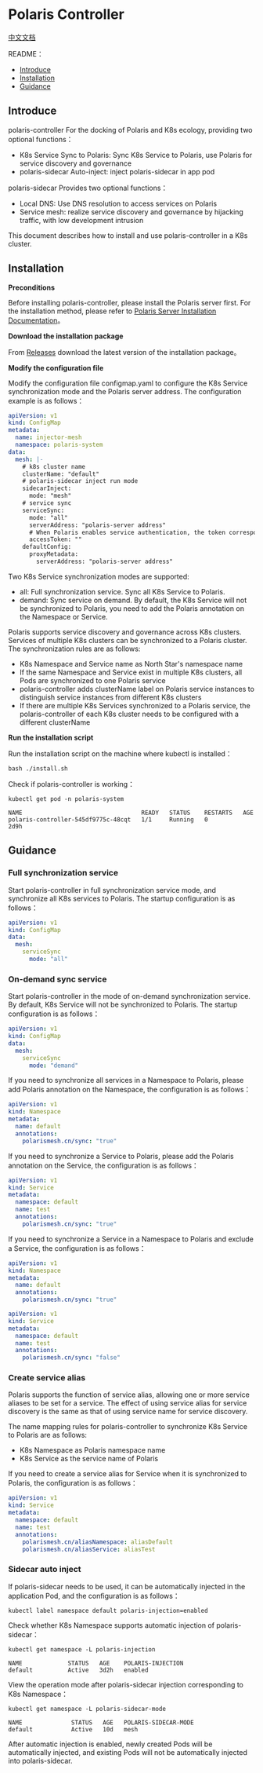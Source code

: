 # Polaris Controller

[中文文档](./README-zh.md)

README：

- [Introduce](#Introduce)
- [Installation](#Installation)
- [Guidance](#Guidance)

## Introduce

polaris-controller For the docking of Polaris and K8s ecology, providing two optional functions：

- K8s Service Sync to Polaris: Sync K8s Service to Polaris, use Polaris for service discovery and governance
- polaris-sidecar Auto-inject: inject polaris-sidecar in app pod

polaris-sidecar Provides two optional functions：

- Local DNS: Use DNS resolution to access services on Polaris
- Service mesh: realize service discovery and governance by hijacking traffic, with low development intrusion

This document describes how to install and use polaris-controller in a K8s cluster.

## Installation

**Preconditions**

Before installing polaris-controller, please install the Polaris server first. For the installation method, please refer to [Polaris Server Installation Documentation](https://polarismesh.cn/zh/doc/%E5%BF%AB%E9%80%9F%E5%85%A5%E9%97%A8/%E5%AE%89%E8%A3%85%E6%9C%8D%E5%8A%A1%E7%AB%AF/%E5%AE%89%E8%A3%85%E5%8D%95%E6%9C%BA%E7%89%88.html)。

**Download the installation package**

From [Releases](https://github.com/polarismesh/polaris-controller/releases) download the latest version of the installation package。

**Modify the configuration file**

Modify the configuration file configmap.yaml to configure the K8s Service synchronization mode and the Polaris server address. The configuration example is as follows：

```yaml
apiVersion: v1
kind: ConfigMap
metadata:
  name: injector-mesh
  namespace: polaris-system
data:
  mesh: |-
    # k8s cluster name
    clusterName: "default"
    # polaris-sidecar inject run mode
    sidecarInject:
      mode: "mesh"
    # service sync
    serviceSync:
      mode: "all"
      serverAddress: "polaris-server address"
      # When Polaris enables service authentication, the token corresponding to the user/user group needs to be configured here.
      accessToken: ""
    defaultConfig:
      proxyMetadata:
        serverAddress: "polaris-server address"
```

Two K8s Service synchronization modes are supported:

- all: Full synchronization service. Sync all K8s Service to Polaris.
- demand: Sync service on demand. By default, the K8s Service will not be synchronized to Polaris, you need to add the Polaris annotation on the Namespace or Service.

Polaris supports service discovery and governance across K8s clusters. Services of multiple K8s clusters can be synchronized to a Polaris cluster. The synchronization rules are as follows:

- K8s Namespace and Service name as North Star's namespace name
- If the same Namespace and Service exist in multiple K8s clusters, all Pods are synchronized to one Polaris service
- polaris-controller adds clusterName label on Polaris service instances to distinguish service instances from different K8s clusters
- If there are multiple K8s Services synchronized to a Polaris service, the polaris-controller of each K8s cluster needs to be configured with a different clusterName

**Run the installation script**

Run the installation script on the machine where kubectl is installed：

```shell
bash ./install.sh 
```

Check if polaris-controller is working：

```shell
kubectl get pod -n polaris-system

NAME                                  READY   STATUS    RESTARTS   AGE
polaris-controller-545df9775c-48cqt   1/1     Running   0          2d9h
```

## Guidance

### Full synchronization service

Start polaris-controller in full synchronization service mode, and synchronize all K8s services to Polaris. The startup configuration is as follows：

```yaml
apiVersion: v1
kind: ConfigMap
data:
  mesh:
    serviceSync
      mode: "all"
```

### On-demand sync service

Start polaris-controller in the mode of on-demand synchronization service. By default, K8s Service will not be synchronized to Polaris. The startup configuration is as follows：

```yaml
apiVersion: v1
kind: ConfigMap
data:
  mesh:
    serviceSync
      mode: "demand"
```

If you need to synchronize all services in a Namespace to Polaris, please add Polaris annotation on the Namespace, the configuration is as follows： 

```yaml
apiVersion: v1
kind: Namespace
metadata:
  name: default
  annotations:
    polarismesh.cn/sync: "true"
```

If you need to synchronize a Service to Polaris, please add the Polaris annotation on the Service, the configuration is as follows： 

```yaml
apiVersion: v1
kind: Service
metadata:
  namespace: default
  name: test
  annotations:
    polarismesh.cn/sync: "true"
```

If you need to synchronize a Service in a Namespace to Polaris and exclude a Service, the configuration is as follows： 

```yaml
apiVersion: v1
kind: Namespace
metadata:
  name: default
  annotations:
    polarismesh.cn/sync: "true"

apiVersion: v1
kind: Service
metadata:
  namespace: default
  name: test
  annotations:
    polarismesh.cn/sync: "false"
```

### Create service alias

Polaris supports the function of service alias, allowing one or more service aliases to be set for a service. The effect of using service alias for service discovery is the same as that of using service name for service discovery.

The name mapping rules for polaris-controller to synchronize K8s Service to Polaris are as follows:

- K8s Namespace as Polaris namespace name
- K8s Service as the service name of Polaris

If you need to create a service alias for Service when it is synchronized to Polaris, the configuration is as follows：

```yaml
apiVersion: v1
kind: Service
metadata:
  namespace: default
  name: test
  annotations:
    polarismesh.cn/aliasNamespace: aliasDefault
    polarismesh.cn/aliasService: aliasTest
```

### Sidecar auto inject

If polaris-sidecar needs to be used, it can be automatically injected in the application Pod, and the configuration is as follows：

```shell
kubectl label namespace default polaris-injection=enabled 
```

Check whether K8s Namespace supports automatic injection of polaris-sidecar：

```shell
kubectl get namespace -L polaris-injection

NAME             STATUS   AGE    POLARIS-INJECTION
default          Active   3d2h   enabled
```

View the operation mode after polaris-sidecar injection corresponding to K8s Namespace：

```shell
kubectl get namespace -L polaris-sidecar-mode

NAME              STATUS   AGE   POLARIS-SIDECAR-MODE
default           Active   10d   mesh
```

After automatic injection is enabled, newly created Pods will be automatically injected, and existing Pods will not be automatically injected into polaris-sidecar.
